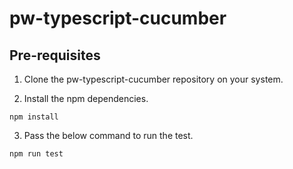 # pw-typescript-cucumber

## Pre-requisites

1. Clone the pw-typescript-cucumber repository on your system.

2. Install the npm dependencies.

```
npm install
```
3. Pass the below command to run the test.

```
npm run test
```
